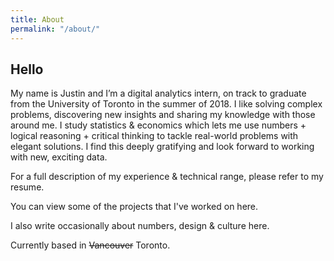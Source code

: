 ```yaml
---
title: About
permalink: "/about/"
---
```


## Hello

My name is Justin and I’m a digital analytics intern, on track to graduate from the University of Toronto in the summer of 2018. I like solving complex problems, discovering new insights and sharing my knowledge with those around me. I study statistics & economics which lets me use numbers + logical reasoning + critical thinking to tackle real-world problems with elegant solutions. I find this deeply gratifying and look forward to working with new, exciting data.

For a full description of my experience & technical range, please refer to my resume.

You can view some of the projects that I've worked on here.

I also write occasionally about numbers, design & culture here. 

Currently based in ~~Vancouver~~ Toronto.





